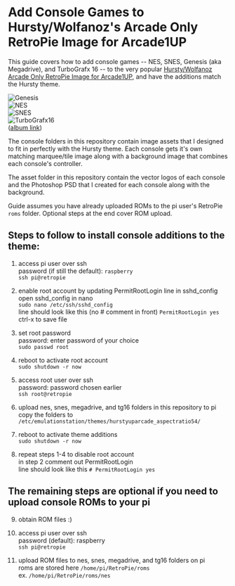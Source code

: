 Add Console Games to Hursty/Wolfanoz's Arcade Only RetroPie Image for Arcade1UP
=========

This guide covers how to add console games -- NES, SNES, Genesis (aka Megadrive), and TurboGrafx 16 -- to the very popular [Hursty/Wolfanoz Arcade Only RetroPie Image for Arcade1UP](https://www.arcadepunks.com/32gb-arcade-only-arcade1up-or-54-ratio-wolfanoz-hursty-collaboration/), and have the additions match the Hursty theme.

![Genesis](https://i.imgur.com/oHoVtVR.jpg)  
![NES](https://i.imgur.com/Xfh9VTw.jpg)  
![SNES](https://i.imgur.com/F4RPKOi.jpg)  
![TurboGrafx16](https://i.imgur.com/mpq4BYu.jpg)  
([album link](https://imgur.com/gallery/D7leyx0))  

The console folders in this repository contain image assets that I designed to fit in perfectly with the Hursty theme. Each console gets it's own matching marquee/tile image along with a background image that combines each console's controller.

The asset folder in this repository contain the vector logos of each console and the Photoshop PSD that I created for each console along with the background.

Guide assumes you have already uploaded ROMs to the pi user's RetroPie `roms` folder. Optional steps at the end cover ROM upload.

## Steps to follow to install console additions to the theme:

1. access pi user over ssh  
   password (if still the default): `raspberry`  
   `ssh pi@retropie`  

2. enable root account by updating PermitRootLogin line in sshd_config  
   open sshd_config in nano  
   `sudo nano /etc/ssh/sshd_config`  
   line should look like this (no # comment in front) `PermitRootLogin yes`  
   ctrl-x to save file  

3. set root password  
   password: enter password of your choice  
   `sudo passwd root`  

4. reboot to activate root account  
   `sudo shutdown -r now`  

5. access root user over ssh  
   password: password chosen earlier  
   `ssh root@retropie`  

6. upload nes, snes, megadrive, and tg16 folders in this repository to pi  
   copy the folders to `/etc/emulationstation/themes/hurstyuparcade_aspectratio54/`  

7. reboot to activate theme additions  
   `sudo shutdown -r now`  

8. repeat steps 1-4 to disable root account  
   in step 2 comment out PermitRootLogin  
   line should look like this `# PermitRootLogin yes`  

## The remaining steps are optional if you need to upload console ROMs to your pi

9. obtain ROM files :)  

10. access pi user over ssh  
   password (default): raspberry  
   `ssh pi@retropie`  

11. upload ROM files to nes, snes, megadrive, and tg16 folders on pi  
   roms are stored here `/home/pi/RetroPie/roms`  
   ex. `/home/pi/RetroPie/roms/nes`  
